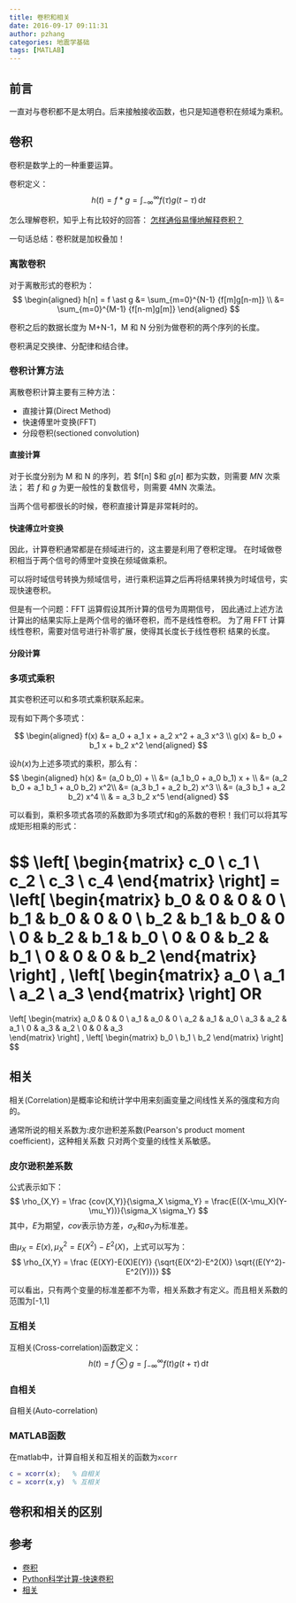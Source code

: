 ```yaml
---
title: 卷积和相关
date: 2016-09-17 09:11:31
author: pzhang
categories: 地震学基础
tags: [MATLAB]
---
```


## 前言

一直对与卷积都不是太明白。后来接触接收函数，也只是知道卷积在频域为乘积。

<!--more-->
## 卷积

卷积是数学上的一种重要运算。

卷积定义：
$$ h(t) = f \ast g = \int_{-\infty}^{\infty} {f(\tau)g(t-\tau) \,\mathrm{d}t} $$

怎么理解卷积，知乎上有比较好的回答：
[怎样通俗易懂地解释卷积？](https://www.zhihu.com/question/22298352)

一句话总结：卷积就是加权叠加！

### 离散卷积

对于离散形式的卷积为：
$$
\begin{aligned}
h[n] = f \ast g &= \sum_{m=0}^{N-1} {f[m]g[n-m]} \\
                &= \sum_{m=0}^{M-1} {f[n-m]g[m]}
\end{aligned}
$$

卷积之后的数据长度为 M+N-1，M 和 N 分别为做卷积的两个序列的长度。

卷积满足交换律、分配律和结合律。

### 卷积计算方法
离散卷积计算主要有三种方法：

- 直接计算(Direct Method)
- 快速傅里叶变换(FFT)
- 分段卷积(sectioned convolution)

#### 直接计算

对于长度分别为 M 和 N 的序列，若 $f[n] $和 $g[n]$ 都为实数，则需要 $MN$ 次乘法；
若 $f$ 和 $g$ 为更一般性的复数信号，则需要 4MN 次乘法。

当两个信号都很长的时候，卷积直接计算是非常耗时的。

#### 快速傅立叶变换

因此，计算卷积通常都是在频域进行的，这主要是利用了卷积定理。
在时域做卷积相当于两个信号的傅里叶变换在频域做乘积。

可以将时域信号转换为频域信号，进行乘积运算之后再将结果转换为时域信号，实现快速卷积。

但是有一个问题：FFT 运算假设其所计算的信号为周期信号，
因此通过上述方法计算出的结果实际上是两个信号的循环卷积，而不是线性卷积。
为了用 FFT 计算线性卷积，需要对信号进行补零扩展，使得其长度长于线性卷积
结果的长度。

#### 分段计算

### 多项式乘积

其实卷积还可以和多项式乘积联系起来。

现有如下两个多项式：

$$
\begin{aligned}
f(x) &= a_0 + a_1 x + a_2 x^2 + a_3 x^3 \\
g(x) &= b_0 + b_1 x + b_2 x^2
\end{aligned}
$$

设$h(x)$为上述多项式的乘积，那么有：
$$
\begin{aligned}
h(x) &= (a_0 b_0) + \\
    &= (a_1 b_0 + a_0 b_1) x + \\
    &= (a_2 b_0 + a_1 b_1 + a_0 b_2) x^2\\
    &= (a_3 b_1 + a_2 b_2) x^3 \\
    &= (a_3 b_1 + a_2 b_2) x^4 \\
    & = a_3 b_2 x^5
\end{aligned}
$$

可以看到，乘积多项式各项的系数即为多项式f和g的系数的卷积！我们可以将其写成矩形相乘的形式：

$$
\left[
\begin{matrix}
c_0 \\
c_1 \\
c_2 \\
c_3 \\
c_4
\end{matrix}
\right] =
\left[
\begin{matrix}
b_0 & 0   & 0   & 0 \\
b_1 & b_0 & 0   & 0 \\
b_2 & b_1 & b_0 & 0 \\
0   & b_2 & b_1 & b_0 \\
0   & 0   & b_2 & b_1 \\
0   & 0   & 0   & b_2
\end{matrix}
\right]
\,
\left[
\begin{matrix}
a_0 \\
a_1 \\
a_2 \\
a_3
\end{matrix}
\right]
OR
=
\left[
\begin{matrix}
a_0     &   0   & 0   \\
a_1     & a_0   & 0   \\
a_2     & a_1   & a_0 \\
a_3     & a_2   & a_1  \\
0       & a_3   & a_2  \\
0       & 0     & a_3   
\end{matrix}
\right]
\,
\left[
\begin{matrix}
b_0 \\
b_1 \\
b_2
\end{matrix}
\right]
$$



## 相关

相关(Correlation)是概率论和统计学中用来刻画变量之间线性关系的强度和方向的。

通常所说的相关系数为:皮尔逊积差系数(Pearson's product moment coefficient)，这种相关系数
只对两个变量的线性关系敏感。

### 皮尔逊积差系数

公式表示如下：
$$
\rho_{X,Y} = \frac {cov(X,Y)}{\sigma_X \sigma_Y} = \frac{E((X-\mu_X)(Y-\mu_Y))}{\sigma_X \sigma_Y}
$$
其中，$E$为期望，$cov$表示协方差，$\sigma_X$和$\sigma_Y$为标准差。

由$\mu_X = E(x), \mu_X^2 = E(X^2)-E^2(X)$，上式可以写为：
$$
\rho_{X,Y} = \frac {E(XY)-E(X)E(Y)} {\sqrt{E(X^2)-E^2(X)} \sqrt{(E(Y^2)-E^2(Y))}}
$$

可以看出，只有两个变量的标准差都不为零，相关系数才有定义。而且相关系数的范围为[-1,1]

### 互相关

互相关(Cross-correlation)函数定义：
$$ h(t) = f \otimes g = \int_{-\infty}^{\infty} {f(t)g(t+\tau) \,\mathrm{d}t} $$

### 自相关

自相关(Auto-correlation)

### MATLAB函数

在matlab中，计算自相关和互相关的函数为`xcorr`
```matlab
c = xcorr(x);   % 自相关
c = xcorr(x,y)  % 互相关
```

## 卷积和相关的区别

## 参考

- [卷积](https://zh.wikipedia.org/wiki/%E5%8D%B7%E7%A7%AF)
- [Python科学计算-快速卷积](http://old.sebug.net/paper/books/scipydoc/frequency_process.html#id5)
- [相关](https://zh.wikipedia.org/wiki/%E7%9B%B8%E5%85%B3)
